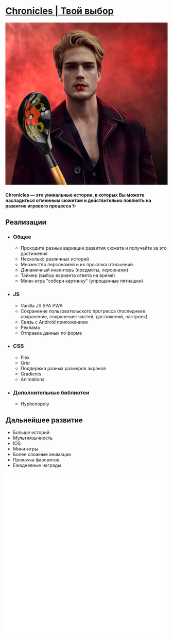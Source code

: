 # [Chronicles | Твой выбор](https://play.google.com/store/apps/details?id=com.mva.chronicles)
![Game Logo](/favicon.png)
#### Chronicles — это уникальные истории, в которых Вы можете насладиться отменным сюжетом и действительно повлиять на развитие игрового процесса ✨
## Реализации
- ### Общее
  - Проходите разные вариации развития сюжета и получайте за это достижения
  - Несколько различных историй
  - Множество персонажей и их прокачка отношений
  - Динамичный инвентарь (предметы, персонажи)
  - Таймер (выбор варианта ответа на время)
  - Мини-игра "собери картинку" (упрощенные пятнашки)
- ### JS
  - Vanilla JS SPA PWA
  - Сохранение пользовательского прогресса (последнеее сохранение, сохранение: частей, достижений, настроек)
  - Связь с Android приложением
  - Реклама
  - Отправка данных по форме
- ### CSS
  - Flex
  - Grid
  - Поддержка разных размеров экранов
  - Gradients
  - Animations
- ### Дополнительные библиотеи
  - [Hyphenopoly](https://github.com/mnater/Hyphenopoly)
## Дальнейшее развитие
- Больше историй
- Мультиязычность
- IOS
- Мини-игры
- Более сложные анимации
- Прокачка фаворитов
- Ежедневные награды

![MVA Games logo](/pictures/Interface/MVA.png)